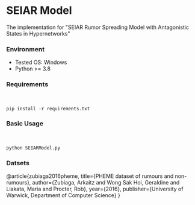 # SEIAR Model

The implementation for "SEIAR Rumor Spreading Model with Antagonistic States in Hypernetworks"

### Environment

* Tested OS: Windows
* Python >= 3.8

### Requirements
﻿
```
pip install -r requirements.txt
```

### Basic Usage
﻿
```
python SEIARModel.py
```

### Datsets
@article{zubiaga2016pheme,
  title={PHEME dataset of rumours and non-rumours},
  author={Zubiaga, Arkaitz and Wong Sak Hoi, Geraldine and Liakata, Maria and Procter, Rob},
  year={2016},
  publisher={University of Warwick, Department of Computer Science}
}
